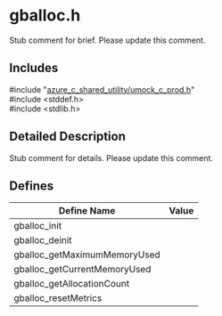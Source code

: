 # gballoc.h 

Stub comment for brief. Please update this comment.

## Includes

\#include "[azure_c_shared_utility/umock_c_prod.h](iot-c-ref-umock-c-prod-h.md)"  
\#include <stddef.h>  
\#include <stdlib.h>  

## Detailed Description

Stub comment for details. Please update this comment.

## Defines

Define Name                    | Value                                
--------------------------------|---------------------------------------------
gballoc_init            | 
gballoc_deinit            | 
gballoc_getMaximumMemoryUsed            | 
gballoc_getCurrentMemoryUsed            | 
gballoc_getAllocationCount            | 
gballoc_resetMetrics            | 

